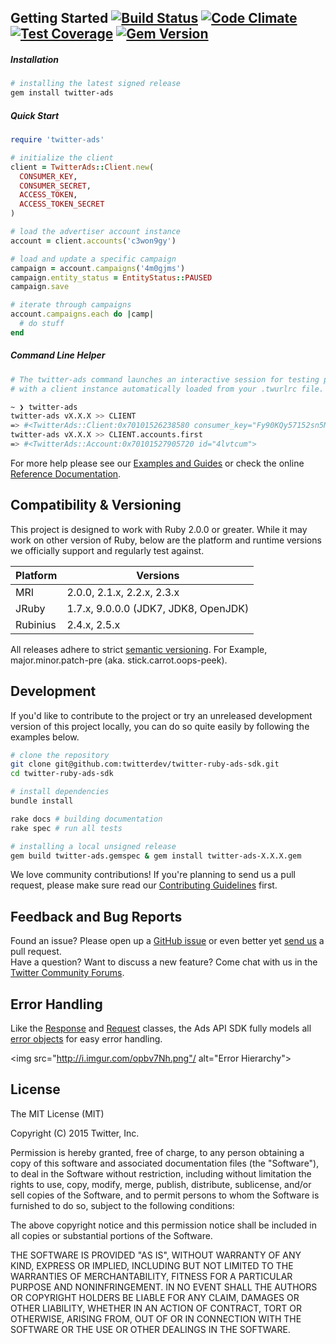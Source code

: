 Getting Started [![Build Status](https://travis-ci.org/twitterdev/twitter-ruby-ads-sdk.svg?branch=master)](https://travis-ci.org/twitterdev/twitter-ruby-ads-sdk) [![Code Climate](https://codeclimate.com/github/twitterdev/twitter-ruby-ads-sdk/badges/gpa.svg)](https://codeclimate.com/github/twitterdev/twitter-ruby-ads-sdk) [![Test Coverage](https://codeclimate.com/github/twitterdev/twitter-ruby-ads-sdk/badges/coverage.svg)](https://codeclimate.com/github/twitterdev/twitter-ruby-ads-sdk/coverage) [![Gem Version](https://badge.fury.io/rb/twitter-ads.svg)](http://badge.fury.io/rb/twitter-ads)
------

##### Installation
```bash
# installing the latest signed release
gem install twitter-ads
```

##### Quick Start
```ruby
require 'twitter-ads'

# initialize the client
client = TwitterAds::Client.new(
  CONSUMER_KEY,
  CONSUMER_SECRET,
  ACCESS_TOKEN,
  ACCESS_TOKEN_SECRET
)

# load the advertiser account instance
account = client.accounts('c3won9gy')

# load and update a specific campaign
campaign = account.campaigns('4m0gjms')
campaign.entity_status = EntityStatus::PAUSED
campaign.save

# iterate through campaigns
account.campaigns.each do |camp|
  # do stuff
end
```

##### Command Line Helper
```bash
# The twitter-ads command launches an interactive session for testing purposes
# with a client instance automatically loaded from your .twurlrc file.

~ ❯ twitter-ads
twitter-ads vX.X.X >> CLIENT
=> #<TwitterAds::Client:0x70101526238580 consumer_key="Fy90KQy57152sn5Mv7axji9409">
twitter-ads vX.X.X >> CLIENT.accounts.first
=> #<TwitterAds::Account:0x70101527905720 id="4lvtcum">
```
For more help please see our [Examples and Guides](https://github.com/twitterdev/twitter-ruby-ads-sdk/tree/master/examples) or check the online [Reference Documentation](http://twitterdev.github.io/twitter-ruby-ads-sdk/reference/index.html).

## Compatibility & Versioning

This project is designed to work with Ruby 2.0.0 or greater. While it may work on other version of Ruby, below are the platform and runtime versions we officially support and regularly test against.

Platform | Versions
-------- | --------
MRI | 2.0.0, 2.1.x, 2.2.x, 2.3.x
JRuby | 1.7.x, 9.0.0.0 (JDK7, JDK8, OpenJDK)
Rubinius | 2.4.x, 2.5.x

All releases adhere to strict [semantic versioning](http://semver.org). For Example, major.minor.patch-pre (aka. stick.carrot.oops-peek).

## Development
If you'd like to contribute to the project or try an unreleased development version of this project locally, you can do so quite easily by following the examples below.
```bash
# clone the repository
git clone git@github.com:twitterdev/twitter-ruby-ads-sdk.git
cd twitter-ruby-ads-sdk

# install dependencies
bundle install

rake docs # building documentation
rake spec # run all tests

# installing a local unsigned release
gem build twitter-ads.gemspec & gem install twitter-ads-X.X.X.gem
```
We love community contributions! If you're planning to send us a pull request, please make sure read our [Contributing Guidelines](https://github.com/twitterdev/twitter-ruby-ads-sdk/blob/master/CONTRIBUTING.md) first.

## Feedback and Bug Reports
Found an issue? Please open up a [GitHub issue](https://github.com/twitterdev/twitter-ruby-ads-sdk/issues) or even better yet [send us](https://github.com/twitterdev/twitter-ruby-ads-sdk/blob/master/CONTRIBUTING.md) a pull request.<br/>
Have a question? Want to discuss a new feature? Come chat with us in the [Twitter Community Forums](https://twittercommunity.com/c/advertiser-api).

## Error Handling

Like the [Response](https://github.com/twitterdev/twitter-ruby-ads-sdk/blob/master/lib/twitter-ads/http/response.rb) and [Request](https://github.com/twitterdev/twitter-ruby-ads-sdk/blob/master/lib/twitter-ads/http/request.rb) classes, the Ads API SDK fully models all [error objects](https://github.com/twitterdev/twitter-ruby-ads-sdk/blob/master/lib/twitter-ads/error.rb) for easy error handling.

<img src="http://i.imgur.com/opbv7Nh.png"/ alt="Error Hierarchy">

## License

The MIT License (MIT)

Copyright (C) 2015 Twitter, Inc.

Permission is hereby granted, free of charge, to any person obtaining a copy
of this software and associated documentation files (the "Software"), to deal
in the Software without restriction, including without limitation the rights
to use, copy, modify, merge, publish, distribute, sublicense, and/or sell
copies of the Software, and to permit persons to whom the Software is
furnished to do so, subject to the following conditions:

The above copyright notice and this permission notice shall be included in all
copies or substantial portions of the Software.

THE SOFTWARE IS PROVIDED "AS IS", WITHOUT WARRANTY OF ANY KIND, EXPRESS OR
IMPLIED, INCLUDING BUT NOT LIMITED TO THE WARRANTIES OF MERCHANTABILITY,
FITNESS FOR A PARTICULAR PURPOSE AND NONINFRINGEMENT. IN NO EVENT SHALL THE
AUTHORS OR COPYRIGHT HOLDERS BE LIABLE FOR ANY CLAIM, DAMAGES OR OTHER
LIABILITY, WHETHER IN AN ACTION OF CONTRACT, TORT OR OTHERWISE, ARISING FROM,
OUT OF OR IN CONNECTION WITH THE SOFTWARE OR THE USE OR OTHER DEALINGS IN THE
SOFTWARE.
